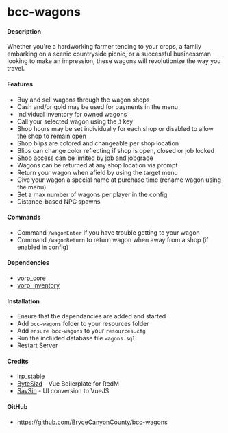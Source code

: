 # bcc-wagons

#### Description

Whether you're a hardworking farmer tending to your crops, a family embarking on a scenic countryside picnic, or a successful businessman looking to make an impression, these wagons will revolutionize the way you travel.

#### Features

- Buy and sell wagons through the wagon shops
- Cash and/or gold may be used for payments in the menu
- Individual inventory for owned wagons
- Call your selected wagon using the `J` key
- Shop hours may be set individually for each shop or disabled to allow the shop to remain open
- Shop blips are colored and changeable per shop location
- Blips can change color reflecting if shop is open, closed or job locked
- Shop access can be limited by job and jobgrade
- Wagons can be returned at any shop location via prompt
- Return your wagon when afield by using the target menu
- Give your wagon a special name at purchase time (rename wagon using the menu)
- Set a max number of wagons per player in the config
- Distance-based NPC spawns

#### Commands
- Command `/wagonEnter` if you have trouble getting to your wagon
- Command `/wagonReturn` to return wagon when away from a shop (if enabled in config)

#### Dependencies

- [vorp_core](https://github.com/VORPCORE/vorp-core-lua)
- [vorp_inventory](https://github.com/VORPCORE/vorp_inventory-lua)

#### Installation

- Ensure that the dependancies are added and started
- Add `bcc-wagons` folder to your resources folder
- Add `ensure bcc-wagons` to your `resources.cfg`
- Run the included database file `wagons.sql`
- Restart Server

#### Credits
- lrp_stable
- [ByteSizd](https://github.com/AndrewR3K) - Vue Boilerplate for RedM
- [SavSin](https://github.com/DavFount) - UI conversion to VueJS

#### GitHub
- https://github.com/BryceCanyonCounty/bcc-wagons
